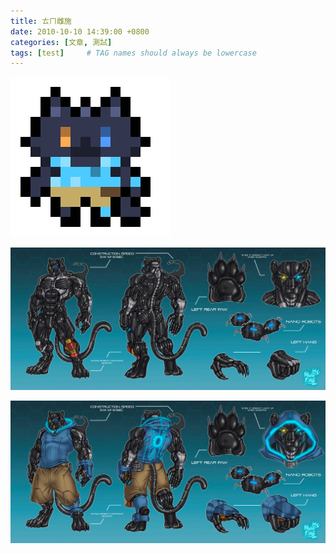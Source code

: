 ```yaml
---
title: ㄊㄇ雌施
date: 2010-10-10 14:39:00 +0800
categories: [文章, 測試]
tags: [test]     # TAG names should always be lowercase
---
```



![可愛的我](/images/13280509329913.jpg)

![11](/images/panther%20robot%20(1).jpg)

![12](/images/panther%20robot%20(3).jpg)
